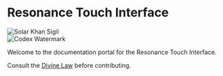 # Resonance Touch Interface

![Solar Khan Sigil](https://via.placeholder.com/468x60?text=Solar+Khan+Sigil)  
![Codex Watermark](https://via.placeholder.com/468x60?text=Codex+Watermark)

Welcome to the documentation portal for the Resonance Touch Interface.

Consult the [Divine Law](./divine-law.md) before contributing.
